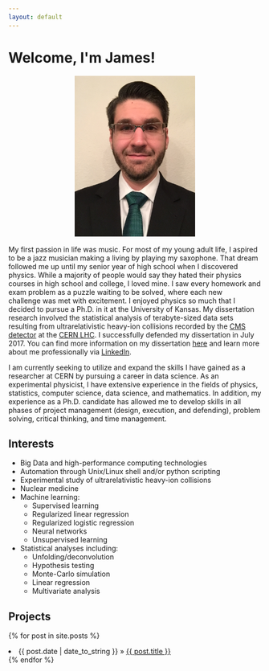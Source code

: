 ```yaml
---
layout: default
---
```


# [](#header-1)Welcome, I'm James!

<center>
  <img HEIGTH="320" WIDTH="240" src="assets/images/IMG_3118-1.JPG" class="img-responsive img-circle" alt="Oops!">
</center>

My first passion in life was music.  For most of my young adult life, 
I aspired to be a jazz musician making a living by playing my saxophone. 
That dream followed me up until my senior year of high school when I 
discovered physics. While a majority of people would say they hated their physics 
courses in high school and college, I loved mine. I saw every homework 
and exam problem as a puzzle waiting to be solved, where each new	
challenge was met with excitement. I enjoyed physics so	much that I decided 
to pursue a Ph.D. in it at the University of Kansas. My dissertation research 
involved the statistical analysis of terabyte-sized data sets resulting from 
ultrarelativistic heavy-ion collisions recorded by the 
[CMS detector](http://cms.web.cern.ch/news/what-cms) at the 
[CERN LHC](https://home.cern/topics/large-hadron-collider). 
I successfully defended my dissertation in July 2017. 
You can find more information on my dissertation 
[here](https://cds.cern.ch/record/2275797) and learn more about me 
professionally via [LinkedIn](https://www.linkedin.com/in/jrcastle90).

I am currently seeking to utilize and expand the skills I have gained as a 
researcher at CERN by pursuing a career in data science. As an experimental 
physicist, I have extensive experience in the fields of physics, statistics, 
computer science, data science, and mathematics. In addition, my experience 
as a Ph.D. candidate has allowed me to develop skills in all phases of project 
management (design, execution, and defending), problem solving, critical 
thinking, and time management. 

## [](#header-2)Interests
- Big Data and high-performance computing technologies
- Automation through Unix/Linux shell and/or python scripting
- Experimental study of ultrarelativistic heavy-ion collisions
- Nuclear medicine
- Machine learning:
  - Supervised learning
  - Regularized linear regression
  - Regularized logistic regression
  - Neural networks
  - Unsupervised learning
- Statistical analyses including:
  - Unfolding/deconvolution
  - Hypothesis testing
  - Monte-Carlo simulation
  - Linear regression
  - Multivariate analysis

## [](#header-2)Projects
{% for post in site.posts %}
  <li><span>{{ post.date | date_to_string }}</span> » <a href="{{ post.url }}" title="{{ post.title }}">{{ post.title }}</a></li>
{% endfor %}